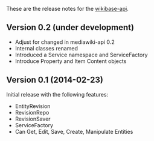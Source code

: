 These are the release notes for the [wikibase-api](README.md).

## Version 0.2 (under development)

* Adjust for changed in mediawiki-api 0.2
* Internal classes renamed
* Introduced a Service namespace and ServiceFactory
* Introduce Property and Item Content objects

## Version 0.1 (2014-02-23)

Initial release with the following features:

* EntityRevision
* RevisionRepo
* RevisionSaver
* ServiceFactory
* Can Get, Edit, Save, Create, Manipulate Entities
